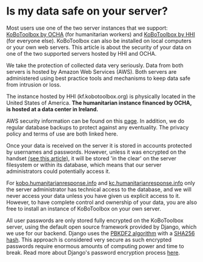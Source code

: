 # Is my data safe on your server?

Most users use one of the two server instances that we support: [KoBoToolbox by OCHA](https://kobo.humanitarianresponse.info/accounts/login/?next=/#/) (for humanitarian workers) and [KoBoToolbox by HHI](https://kf.kobotoolbox.org/accounts/login/?next=/#/) (for everyone else). KoBoToolbox can also be installed on local computers or your own web servers. This article is about the security of your data on one of the two supported servers hosted by HHI and OCHA.
 
We take the protection of collected data very seriously. Data from both servers is hosted by Amazon Web Services (AWS). Both servers are administered using best practice tools and mechanisms to keep data safe from intrusion or loss. 

The instance hosted by HHI (kf.kobotoolbox.org) is physically located in the United States of America. **The humanitarian instance financed by OCHA, is hosted at a data center in Ireland.**

AWS security information can be found on this [page](https://aws.amazon.com/security/). In addition, we do regular database backups to protect against any eventuality. The privacy policy and terms of use are both linked here.
 
Once your data is received on the server it is stored in accounts protected by usernames and passwords. However, unless it was encrypted on the handset [(see this article)](encrypting_forms.html), it will be stored 'in the clear' on the server filesystem or within its database, which means that our server administrators could potentially access it. 

For [kobo.humanitarianresponse.info](https://kobo.humanitarianresponse.info/accounts/login/?next=/#/) and [kc.humanitarianresponse.info](https://kobo.humanitarianresponse.info/accounts/login/?next=/kobocat/#/) only the server administrator has technical access to the database, and we will never access your data unless you have given us explicit access to it. However, to have complete control and ownership of your data, you are also free to install an instance of KoBoToolbox on your own server.

All user passwords are only stored fully encrypted on the KoBoToolbox server, using the default open source framework provided by Django, which we use for our backend. Django uses the [PBKDF2 algorithm](https://en.wikipedia.org/wiki/PBKDF2) with a [SHA256 hash](https://en.wikipedia.org/wiki/SHA-2). This approach is considered very secure as such encrypted passwords require enormous amounts of computing power and time to break. Read more about Django's password encryption process [here](https://docs.djangoproject.com/en/1.8/topics/auth/passwords/).
